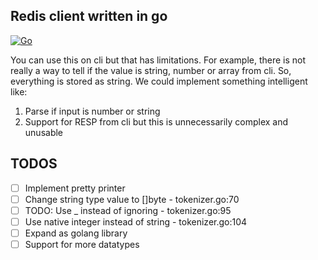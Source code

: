 ## Redis client written in go 
[![Go](https://img.shields.io/badge/go-1.22.4-blue.svg)](https://golang.org/)

You can use this on cli but that has limitations. For example, there is not really a way to tell if the value is string, number or array from cli. So, everything is stored as string. We could implement something intelligent like:
1. Parse if input is number or string
2. Support for RESP from cli but this is unnecessarily complex and unusable


## TODOS
- [ ] Implement pretty printer 
- [ ] Change string type value to []byte - tokenizer.go:70
- [ ] TODO: Use _ instead of ignoring - tokenizer.go:95
- [ ] Use native integer instead of string - tokenizer.go:104
- [ ] Expand as golang library
- [ ] Support for more datatypes
